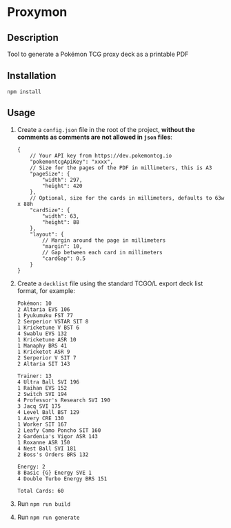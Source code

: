 # Proxymon

## Description

Tool to generate a Pokémon TCG proxy deck as a printable PDF

## Installation

```
npm install
```

## Usage

1. Create a `config.json` file in the root of the project, **without the comments as comments are not allowed in `json` files**:

    ```
    {
        // Your API key from https://dev.pokemontcg.io
        "pokemontcgApiKey": "xxxx",
        // Size for the pages of the PDF in millimeters, this is A3
        "pageSize": {
            "width": 297,
            "height": 420
        },
        // Optional, size for the cards in millimeters, defaults to 63w x 88h
        "cardSize": {
            "width": 63,
            "height": 88
        },
        "layout": {
            // Margin around the page in millimeters
            "margin": 10,
            // Gap between each card in millimeters
            "cardGap": 0.5
        }
    }
    ```
1. Create a `decklist` file using the standard TCGO/L export deck list format, for example:
    ```
    Pokémon: 10
    2 Altaria EVS 106
    1 Pyukumuku FST 77
    2 Serperior VSTAR SIT 8
    1 Kricketune V BST 6
    4 Swablu EVS 132
    1 Kricketune ASR 10
    1 Manaphy BRS 41
    1 Kricketot ASR 9
    2 Serperior V SIT 7
    2 Altaria SIT 143

    Trainer: 13
    4 Ultra Ball SVI 196
    1 Raihan EVS 152
    2 Switch SVI 194
    4 Professor's Research SVI 190
    3 Jacq SVI 175
    4 Level Ball BST 129
    1 Avery CRE 130
    1 Worker SIT 167
    2 Leafy Camo Poncho SIT 160
    2 Gardenia's Vigor ASR 143
    1 Roxanne ASR 150
    4 Nest Ball SVI 181
    2 Boss's Orders BRS 132

    Energy: 2
    8 Basic {G} Energy SVE 1
    4 Double Turbo Energy BRS 151

    Total Cards: 60
    ```
1. Run `npm run build`
1. Run `npm run generate`
